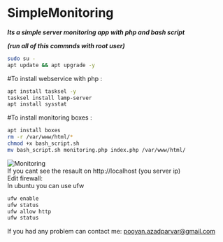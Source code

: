 # SimpleMonitoring
***Its a simple server monitoring app with php and bash script***


***(run all of this commnds with root user)*** <br />
```bash
sudo su - 
apt update && apt upgrade -y
```
#To install webservice with php :  <br />
```bash
apt install tasksel -y
tasksel install lamp-server
apt install sysstat
```
#To install monitoring boxes : <br />
```bash
apt install boxes
rm -r /var/www/html/*
chmod +x bash_script.sh
mv bash_script.sh monitoring.php index.php /var/www/html/
```
![Monitoring](https://user-images.githubusercontent.com/20085529/163727358-adae0daf-89c4-4bd2-ae69-d0be2520f04d.jpg)
<br />
If you cant see the resault on http://localhost (you server ip)
<br />
Edit firewall: <br />
In ubuntu you can use ufw <br />
```bash
ufw enable
ufw status
ufw allow http
ufw status
```
If you had any problem can contact me: pooyan.azadparvar@gmail.com
